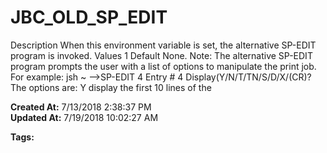 # JBC_OLD_SP_EDIT

Description When this environment variable is set, the alternative SP-EDIT program is invoked. Values 1 Default None. Note: The alternative SP-EDIT program prompts the user with a list of options to manipulate the print job. For example: jsh ~ --&gt;SP-EDIT 4 Entry # 4 Display(Y/N/T/TN/S/D/X/(CR)? The options are: Y display the first 10 lines of the  

**Created At:** 7/13/2018 2:38:37 PM  
**Updated At:** 7/19/2018 10:02:27 AM  

**Tags:**
<badge text='spooler' vertical='middle' />
<badge text='environment variables' vertical='middle' />

